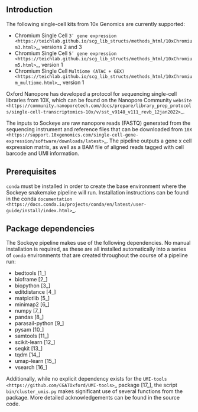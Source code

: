 ## Introduction

The following single-cell kits from 10x Genomics are currently supported:
- Chromium Single Cell `3ʹ gene expression <https://teichlab.github.io/scg_lib_structs/methods_html/10xChromium3.html>`_, versions 2 and 3
- Chromium Single Cell `5ʹ gene expression <https://teichlab.github.io/scg_lib_structs/methods_html/10xChromium5.html>`_, version 1
- Chromium Single Cell `Multiome (ATAC + GEX) <https://teichlab.github.io/scg_lib_structs/methods_html/10xChromium_multiome.html>`_, version 1

Oxford Nanopore has developed a protocol for sequencing single-cell libraries from 10X, which can be found on the Nanopore Community `website <https://community.nanoporetech.com/docs/prepare/library_prep_protocols/single-cell-transcriptomics-10x/v/sst_v9148_v111_revb_12jan2022>`_.

The inputs to Sockeye are raw nanopore reads (FASTQ) generated from the sequencing
instrument and reference files that can be downloaded from `10X
<https://support.10xgenomics.com/single-cell-gene-expression/software/downloads/latest>`_.
The pipeline outputs a gene x cell expression matrix, as well as a BAM file of
aligned reads tagged with cell barcode and UMI information.

Prerequisites
-------------

``conda`` must be installed in order to create the base environment where the
Sockeye snakemake pipeline will run. Installation instructions can be found in
the conda `documentation <https://docs.conda.io/projects/conda/en/latest/user-guide/install/index.html>`_.

Package dependencies
--------------------

The Sockeye pipeline makes use of the following dependencies. No manual
installation is required, as these are all installed automatically into a series
of ``conda`` environments that are created throughout the course of a pipeline
run:

- bedtools [1_]
- bioframe [2_]
- biopython [3_]
- editdistance [4_]
- matplotlib [5_]
- minimap2 [6_]
- numpy [7_]
- pandas [8_]
- parasail-python [9_]
- pysam [10_]
- samtools [11_]
- scikit-learn [12_]
- seqkit [13_]
- tqdm [14_]
- umap-learn [15_]
- vsearch [16_]

Additionally, while no explicit dependency exists for the
`UMI-tools <https://github.com/CGATOxford/UMI-tools>`_ package  [17_], the script
``bin/cluster_umis.py`` makes significant use of several functions from
the package. More detailed acknowledgements can be found in the source code.
